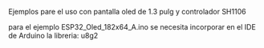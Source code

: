 Ejemplos pare el uso con pantalla oled de 1.3 pulg y controlador SH1106

para el ejemplo ESP32_Oled_182x64_A.ino se necesita incorporar en el 
IDE de Arduino la libreria: u8g2
